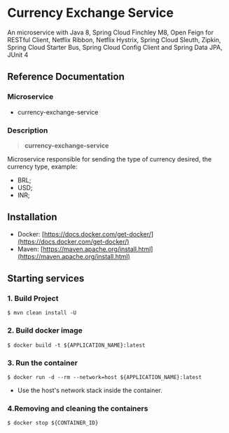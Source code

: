 
# Currency Exchange Service 

An microservice with Java 8, Spring Cloud Finchley M8, Open Feign for RESTful Client, Netflix Ribbon, Netflix Hystrix, Spring Cloud Sleuth, Zipkin, Spring Cloud Starter Bus, Spring Cloud Config Client and Spring Data JPA, JUnit 4

## Reference Documentation

### Microservice

-   currency-exchange-service

### Description

> **currency-exchange-service**

Microservice responsible for sending the type of currency desired, the currency type, example:

- BRL;
- USD;
- INR;


## Installation

-   Docker: [https://docs.docker.com/get-docker/](https://docs.docker.com/get-docker/)
-   Maven: [https://maven.apache.org/install.html](https://maven.apache.org/install.html)

## Starting services

### 1. Build Project

```
$ mvn clean install -U
```

### 2. Build docker image

```
$ docker build -t ${APPLICATION_NAME}:latest
```

### 3. Run the container

```
$ docker run -d --rm --network=host ${APPLICATION_NAME}:latest
```

-   Use the host's network stack inside the container.

### 4.Removing and cleaning the containers

```
$ docker stop ${CONTAINER_ID}
```
